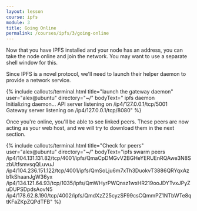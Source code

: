 ```yaml
---
layout: lesson
course: ipfs
module: 3
title: Going Online
permalink: /courses/ipfs/3/going-online
---
```

<span class="openingParagraph">
Now that you have IPFS installed and your node has an address, you can take the node online and join the network. You may want to use a separate shell window for this.</span>

Since IPFS is a novel protocol, we'll need to launch their helper daemon to provide a network service.

{% include callouts/terminal.html
    title="launch the gateway daemon"
    user="alex@ubuntu"
    directory="~/"
    bodyText=" ipfs daemon <br>Initializing daemon... API server listening on /ip4/127.0.0.1/tcp/5001<br>Gateway server listening on /ip4/127.0.0.1/tcp/8080"
%}        

Once you're online, you'll be able to see linked peers. These peers are now acting as your web host, and we will try to download them in the next section. 

{% include callouts/terminal.html
    title="Check for peers"
    user="alex@ubuntu"
    directory="~/"
    bodyText="ipfs swarm peers <br>/ip4/104.131.131.82/tcp/4001/ipfs/QmaCpDMGvV2BGHeYERUEnRQAwe3N8SzbUtfsmvsqQLuvuJ <br>/ip4/104.236.151.122/tcp/4001/ipfs/QmSoLju6m7xTh3DuokvT3886QRYqxAzb1kShaanJgW36yx <br>/ip4/134.121.64.93/tcp/1035/ipfs/QmWHyrPWQnsz1wxHR219ooJDYTvxJPyZuDUPSDpdsAovN5 <br>/ip4/178.62.8.190/tcp/4002/ipfs/QmdXzZ25cyzSF99csCQmmPZ1NTbWTe8qtKFaZKpZQPdTFB"
%}  
